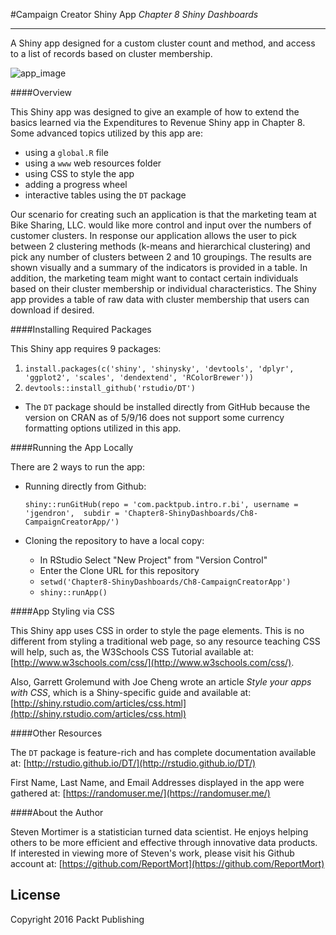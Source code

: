 #Campaign Creator Shiny App
*Chapter 8 Shiny Dashboards*

-------

A Shiny app designed for a custom cluster count and method, and access to a list of records based on cluster membership.

![app_image](https://github.com/jgendron/com.packtpub.intro.r.bi/blob/master/Chapter8-ShinyDashboards/Ch8-CampaignCreatorApp/www/campaign-creator-app-screenshot.png)


####Overview

This Shiny app was designed to give an example of how to extend the basics learned via the Expenditures to Revenue Shiny app in Chapter 8. Some advanced topics utilized by this app are:

 - using a `global.R` file
 - using a `www` web resources folder
 - using CSS to style the app
 - adding a progress wheel
 - interactive tables using the `DT` package

Our scenario for creating such an application is that the marketing team at Bike Sharing, LLC. would like more control and input over the numbers of customer clusters. In response our application allows the user to pick between 2 clustering methods (k-means and hierarchical clustering) and pick any number of clusters between 2 and 10 groupings. The results are shown visually and a summary of the indicators is provided in a table. In addition, the marketing team might want to contact certain individuals based on their cluster membership or individual characteristics. The Shiny app provides a table of raw data with cluster membership that users can download if desired.

####Installing Required Packages

This Shiny app requires 9 packages:

1. `install.packages(c('shiny', 'shinysky', 'devtools', 'dplyr', 'ggplot2', 'scales', 'dendextend', 'RColorBrewer'))`
2. `devtools::install_github('rstudio/DT')`

- The `DT` package should be installed directly from GitHub because the version on CRAN as of 5/9/16 does not support some currency formatting options utilized in this app.

####Running the App Locally

There are 2 ways to run the app:

- Running directly from Github:
	
	`shiny::runGitHub(repo = 'com.packtpub.intro.r.bi',
	                 username = 'jgendron', 
	   				 subdir = 'Chapter8-ShinyDashboards/Ch8-CampaignCreatorApp/')`

- Cloning the repository to have a local copy:
	- In RStudio Select "New Project" from "Version Control"
	- Enter the Clone URL for this repository
	- `setwd('Chapter8-ShinyDashboards/Ch8-CampaignCreatorApp')`
	- `shiny::runApp()`

####App Styling via CSS

This Shiny app uses CSS in order to style the page elements. This is no different from styling a traditional web page, so any resource teaching CSS will help, such as, the W3Schools CSS Tutorial available at: [http://www.w3schools.com/css/](http://www.w3schools.com/css/).

Also, Garrett Grolemund with Joe Cheng wrote an article *Style your apps with CSS*, which is a Shiny-specific guide and available at: [http://shiny.rstudio.com/articles/css.html](http://shiny.rstudio.com/articles/css.html)

####Other Resources

The `DT` package is feature-rich and has complete documentation available at:  [http://rstudio.github.io/DT/](http://rstudio.github.io/DT/)

First Name, Last Name, and Email Addresses displayed in the app were gathered at: [https://randomuser.me/](https://randomuser.me/)

####About the Author

Steven Mortimer is a statistician turned data scientist. He enjoys helping others  to be more efficient and effective through innovative data products. If interested in viewing more of Steven's work, please visit his Github account at: [https://github.com/ReportMort](https://github.com/ReportMort)

License
-------
Copyright 2016 Packt Publishing

